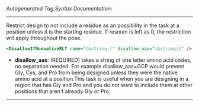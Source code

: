 <!-- THIS IS AN AUTOGENERATED FILE: Don't edit it directly, instead change the schema definition in the code itself. -->

_Autogenerated Tag Syntax Documentation:_

---
Restrict design to not include a residue as an possibility in the task at a position unless it is the starting residue. If resnum is left as 0, the restriction will apply throughout the pose.

```xml
<DisallowIfNonnativeRLT name="(&string;)" disallow_aas="(&string;)" />
```

-   **disallow_aas**: (REQUIRED) takes a string of one letter amino acid codes, no separation needed. For example disallow_aas=GCP would prevent Gly, Cys, and Pro from being designed unless they were the native amino acid at a position.This task is useful when you are designing in a region that has Gly and Pro and you do not want to include them at other positions that aren't already Gly or Pro.

---

